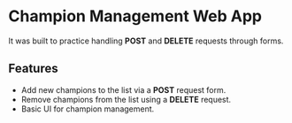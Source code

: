 # Champion Management Web App

It was built to practice handling **POST** and **DELETE** requests through forms.

## Features

- Add new champions to the list via a **POST** request form.
- Remove champions from the list using a **DELETE** request.
- Basic UI for champion management.
